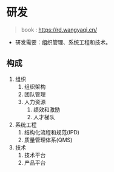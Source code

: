 # 研发
> book : https://rd.wangyaqi.cn/

* 研发需要：组织管理、系统工程和技术。

## 构成
1. 组织
    1. 组织架构
    1. 团队管理
    1. 人力资源
        1. 绩效和激励
        1. 人才梯队
1. 系统工程
    1. 结构化流程和规范(IPD)
    1. 质量管理体系(QMS)
1. 技术
    1. 技术平台
    1. 产品平台

